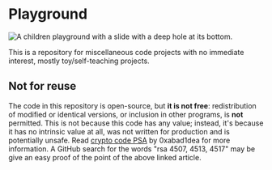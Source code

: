 # Playground

![A children playground with a slide with a deep hole at its bottom.](https://i.imgur.com/ibblORi.jpg) 

This is a repository for miscellaneous code projects with no immediate
interest, mostly toy/self-teaching projects.

## Not for reuse

The code in this repository is open-source, but **it is not free**:
redistribution of modified or identical versions, or inclusion in
other programs, is **not** permitted. This is not because this code
has any value; instead, it's because it has no intrinsic value at all,
was not written for production and is potentially unsafe. Read
[crypto code PSA](https://phpmanualmasterpieces.tumblr.com/post/132881102960/crypto-toys-psa)
by 0xabad1dea for more information. A GitHub search for the words "rsa
4507, 4513, 4517" may be give an easy proof of the point of the above
linked article.
